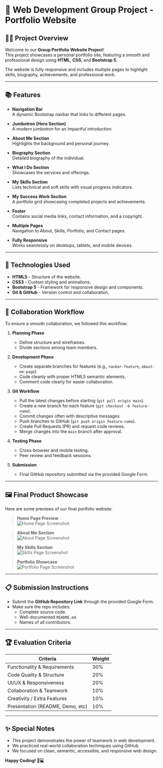 # 🌟 Web Development Group Project - Portfolio Website

## 🧑‍💻 Project Overview

Welcome to our **Group Portfolio Website Project**!  
This project showcases a personal portfolio site, featuring a smooth and professional design using **HTML**, **CSS**, and **Bootstrap 5**.

The website is fully responsive and includes multiple pages to highlight skills, biography, achievements, and professional work.

---


## 📚 Features

- **Navigation Bar**  
  A dynamic Bootstrap navbar that links to different pages.

- **Jumbotron (Hero Section)**  
  A modern jumbotron for an impactful introduction.

- **About Me Section**  
  Highlights the background and personal journey.

- **Biography Section**  
  Detailed biography of the individual.

- **What I Do Section**  
  Showcases the services and offerings.

- **My Skills Section**  
  Lists technical and soft skills with visual progress indicators.

- **My Success Work Section**  
  A portfolio grid showcasing completed projects and achievements.

- **Footer**  
  Contains social media links, contact information, and a copyright.

- **Multiple Pages**  
  Navigation to About, Skills, Portfolio, and Contact pages.

- **Fully Responsive**  
  Works seamlessly on desktops, tablets, and mobile devices.

---

## 🔨 Technologies Used

- **HTML5** - Structure of the website.
- **CSS3** - Custom styling and animations.
- **Bootstrap 5** - Framework for responsive design and components.
- **Git & GitHub** - Version control and collaboration.

---

## 🚀 Collaboration Workflow

To ensure a smooth collaboration, we followed this workflow:

1. **Planning Phase**  
   - Define structure and wireframes.
   - Divide sections among team members.

2. **Development Phase**  
   - Create separate branches for features (e.g., `navbar-feature`, `about-me-page`).
   - Code cleanly with proper HTML5 semantic elements.
   - Comment code clearly for easier collaboration.

3. **Git Workflow**  
   - Pull the latest changes before starting (`git pull origin main`).
   - Create a new branch for each feature (`git checkout -b feature-name`).
   - Commit changes often with descriptive messages.
   - Push branches to GitHub (`git push origin feature-name`).
   - Create Pull Requests (PR) and request code reviews.
   - Merge changes into the `main` branch after approval.

4. **Testing Phase**  
   - Cross-browser and mobile testing.
   - Peer review and feedback sessions.

5. **Submission**  
   - Final GitHub repository submitted via the provided Google Form.

---

## 🖼 Final Product Showcase

Here are some previews of our final portfolio website:

> **Home Page Preview**  
> ![Home Page Screenshot](path/to/homepage-screenshot.png)

> **About Me Section**  
> ![About Page Screenshot](path/to/aboutme-screenshot.png)

> **My Skills Section**  
> ![Skills Page Screenshot](path/to/skills-screenshot.png)

> **Portfolio Showcase**  
> ![Portfolio Page Screenshot](path/to/portfolio-screenshot.png)

---

## 📋 Submission Instructions
- Submit the **GitHub Repository Link** through the provided Google Form.
- Make sure the repo includes:
  - Complete source code.
  - Well-documented `README.md`.
  - Names of all contributors.

---

## 🏆 Evaluation Criteria

| Criteria                      | Weight |
| ------------------------------ | ------ |
| Functionality & Requirements   | 30%    |
| Code Quality & Structure       | 20%    |
| UI/UX & Responsiveness         | 20%    |
| Collaboration & Teamwork       | 10%    |
| Creativity / Extra Features    | 10%    |
| Presentation (README, Demo, etc) | 10%  |

---

## ✨ Special Notes

- This project demonstrates the power of teamwork in web development.
- We practiced real-world collaboration techniques using GitHub.
- We focused on clean, semantic, accessible, and responsive web design.

**Happy Coding! 🚀💻**
